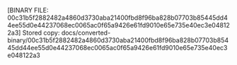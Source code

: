 [BINARY FILE: 00c31b5f2882482a4860d3730aba21400fbd8f96ba828b07703b85445dd44ee55d0e44237068ec0065ac0f65a9426e61fd9010e65e735e40ec3e048122a3]
Stored copy: docs/converted-binary/00c31b5f2882482a4860d3730aba21400fbd8f96ba828b07703b85445dd44ee55d0e44237068ec0065ac0f65a9426e61fd9010e65e735e40ec3e048122a3
